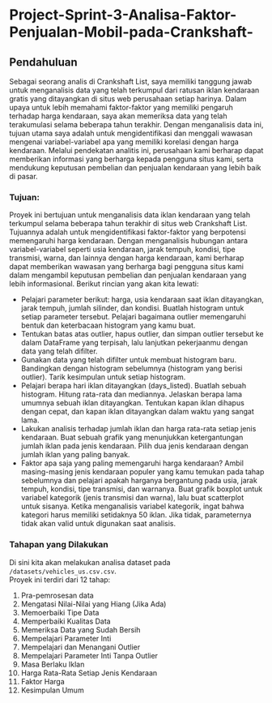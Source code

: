 # Project-Sprint-3-Analisa-Faktor-Penjualan-Mobil-pada-Crankshaft-
## Pendahuluan <a id='intro'></a>
Sebagai seorang analis di Crankshaft List, saya memiliki tanggung jawab untuk menganalisis data yang telah terkumpul dari ratusan iklan kendaraan gratis yang ditayangkan di situs web perusahaan setiap harinya. Dalam upaya untuk lebih memahami faktor-faktor yang memiliki pengaruh terhadap harga kendaraan, saya akan memeriksa data yang telah terakumulasi selama beberapa tahun terakhir. Dengan menganalisis data ini, tujuan utama saya adalah untuk mengidentifikasi dan menggali wawasan mengenai variabel-variabel apa yang memiliki korelasi dengan harga kendaraan. Melalui pendekatan analitis ini, perusahaan kami berharap dapat memberikan informasi yang berharga kepada pengguna situs kami, serta mendukung keputusan pembelian dan penjualan kendaraan yang lebih baik di pasar.
### Tujuan: 
Proyek ini bertujuan untuk menganalisis data iklan kendaraan yang telah terkumpul selama beberapa tahun terakhir di situs web Crankshaft List. Tujuannya adalah untuk mengidentifikasi faktor-faktor yang berpotensi memengaruhi harga kendaraan. Dengan menganalisis hubungan antara variabel-variabel seperti usia kendaraan, jarak tempuh, kondisi, tipe transmisi, warna, dan lainnya dengan harga kendaraan, kami berharap dapat memberikan wawasan yang berharga bagi pengguna situs kami dalam mengambil keputusan pembelian dan penjualan kendaraan yang lebih informasional. Berikut rincian yang akan kita lewati:

- Pelajari parameter berikut: harga, usia kendaraan saat iklan ditayangkan, jarak tempuh, jumlah silinder, dan kondisi. Buatlah histogram untuk setiap parameter tersebut. Pelajari bagaimana outlier memengaruhi bentuk dan keterbacaan histogram yang kamu buat.
- Tentukan batas atas outlier, hapus outlier, dan simpan outlier tersebut ke dalam DataFrame yang terpisah, lalu lanjutkan pekerjaanmu dengan data yang telah difilter.
- Gunakan data yang telah difilter untuk membuat histogram baru. Bandingkan dengan histogram sebelumnya (histogram yang berisi outlier). Tarik kesimpulan untuk setiap histogram.
- Pelajari berapa hari iklan ditayangkan (days_listed). Buatlah sebuah histogram. Hitung rata-rata dan mediannya. Jelaskan berapa lama umumnya sebuah iklan ditayangkan. Tentukan kapan iklan dihapus dengan cepat, dan kapan iklan ditayangkan dalam waktu yang sangat lama.
- Lakukan analisis terhadap jumlah iklan dan harga rata-rata setiap jenis kendaraan. Buat sebuah grafik yang menunjukkan ketergantungan jumlah iklan pada jenis kendaraan. Pilih dua jenis kendaraan dengan jumlah iklan yang paling banyak.
- Faktor apa saja yang paling memengaruhi harga kendaraan? Ambil masing-masing jenis kendaraan populer yang kamu temukan pada tahap sebelumnya dan pelajari apakah harganya bergantung pada usia, jarak tempuh, kondisi, tipe transmisi, dan warnanya. Buat grafik boxplot untuk variabel kategorik (jenis transmisi dan warna), lalu buat scatterplot untuk sisanya. Ketika menganalisis variabel kategorik, ingat bahwa kategori harus memiliki setidaknya 50 iklan. Jika tidak, parameternya tidak akan valid untuk digunakan saat analisis.

### Tahapan yang Dilakukan
Di sini kita akan melakukan analisa dataset pada `/datasets/vehicles_us.csv.csv`.  
Proyek ini terdiri dari 12 tahap: 
 1. Pra-pemrosesan data
 2. Mengatasi Nilai-Nilai yang Hiang (Jika Ada)
 3. Memoerbaiki Tipe Data
 4. Memperbaiki Kualitas Data
 5. Memeriksa Data yang Sudah Bersih
 6. Mempelajari Parameter Inti
 7. Mempelajari dan Menangani Outlier
 8. Mempelajari Parameter Inti Tanpa Outlier
 9. Masa Berlaku Iklan
 10. Harga Rata-Rata Setiap Jenis Kendaraan
 11. Faktor Harga
 12. Kesimpulan Umum
